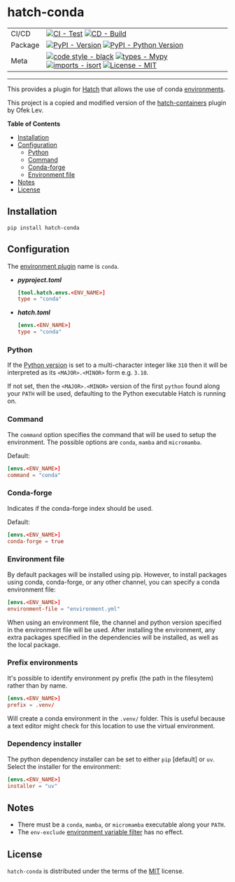 # hatch-conda

| | |
| --- | --- |
| CI/CD | [![CI - Test](https://github.com/OldGrumpyViking/hatch-conda/actions/workflows/test.yml/badge.svg)](https://github.com/OldGrumpyViking/hatch-conda/actions/workflows/test.yml) [![CD - Build](https://github.com/OldGrumpyViking/hatch-conda/actions/workflows/build.yml/badge.svg)](https://github.com/OldGrumpyViking/hatch-conda/actions/workflows/build.yml) |
| Package | [![PyPI - Version](https://img.shields.io/pypi/v/hatch-conda.svg?logo=pypi&label=PyPI&logoColor=gold)](https://pypi.org/project/hatch-conda/) [![PyPI - Python Version](https://img.shields.io/pypi/pyversions/hatch-conda.svg?logo=python&label=Python&logoColor=gold)](https://pypi.org/project/hatch-conda/) |
| Meta | [![code style - black](https://img.shields.io/badge/code%20style-black-000000.svg)](https://github.com/psf/black) [![types - Mypy](https://img.shields.io/badge/types-Mypy-blue.svg)](https://github.com/ambv/black) [![imports - isort](https://img.shields.io/badge/imports-isort-ef8336.svg)](https://github.com/pycqa/isort) [![License - MIT](https://img.shields.io/badge/license-MIT-9400d3.svg)](https://spdx.org/licenses/) |

-----

This provides a plugin for [Hatch](https://github.com/pypa/hatch) that allows the use of conda [environments](https://hatch.pypa.io/latest/environment/).

This project is a copied and modified version of the [hatch-containers](https://github.com/ofek/hatch-containers) plugin by Ofek Lev.

**Table of Contents**

- [Installation](#installation)
- [Configuration](#configuration)
  - [Python](#python)
  - [Command](#command)
  - [Conda-forge](#conda-forge)
  - [Environment file](#environment-file)
- [Notes](#notes)
- [License](#license)

## Installation

```console
pip install hatch-conda
```

## Configuration

The [environment plugin](https://hatch.pypa.io/latest/plugins/environment/) name is `conda`.

- ***pyproject.toml***

    ```toml
    [tool.hatch.envs.<ENV_NAME>]
    type = "conda"
    ```

- ***hatch.toml***

    ```toml
    [envs.<ENV_NAME>]
    type = "conda"
    ```

### Python

If the [Python version](https://hatch.pypa.io/latest/config/environment/#python-version) is set to a multi-character integer like `310` then it will be interpreted as its `<MAJOR>.<MINOR>` form e.g. `3.10`.

If not set, then the `<MAJOR>.<MINOR>` version of the first `python` found along your `PATH` will be used, defaulting to the Python executable Hatch is running on.

### Command

The `command` option specifies the command that will be used to setup the environment. The possible options are `conda`, `mamba` and `micromamba`.

Default:

```toml
[envs.<ENV_NAME>]
command = "conda"
```

### Conda-forge

Indicates if the conda-forge index should be used.

Default:

```toml
[envs.<ENV_NAME>]
conda-forge = true
```

### Environment file
By default packages will be installed using pip. However, to install packages using conda, conda-forge, or any other channel, you can specify a conda environment file:

```toml
[envs.<ENV_NAME>]
environment-file = "environment.yml"
```

When using an environment file, the channel and python version specified in the environment file will be used. After installing the environment, any extra packages specified in the dependencies will be installed, as well as the local package.

### Prefix environments

It's possible to identify environment py prefix (the path in the filesytem) rather than by name.

```toml
[envs.<ENV_NAME>]
prefix = .venv/
```

Will create a conda environment in the `.venv/` folder. This is useful because a text editor might check for this location to use the virtual environment.

### Dependency installer

The python dependency installer can be set to either `pip` [default] or `uv`. Select the installer for the environment:

```toml
[envs.<ENV_NAME>]
installer = "uv"
```

## Notes

- There must be a `conda`, `mamba`, or `micromamba` executable along your `PATH`.
- The `env-exclude` [environment variable filter](https://hatch.pypa.io/latest/config/environment/#filters) has no effect.

## License

`hatch-conda` is distributed under the terms of the [MIT](https://spdx.org/licenses/MIT.html) license.
